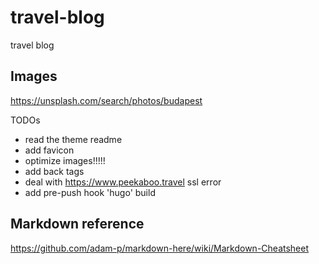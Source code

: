 # travel-blog

travel blog

## Images

https://unsplash.com/search/photos/budapest

TODOs

- read the theme readme
- add favicon
- optimize images!!!!!
- add back tags
- deal with https://www.peekaboo.travel ssl error
- add pre-push hook 'hugo' build


Markdown reference
------------------

https://github.com/adam-p/markdown-here/wiki/Markdown-Cheatsheet